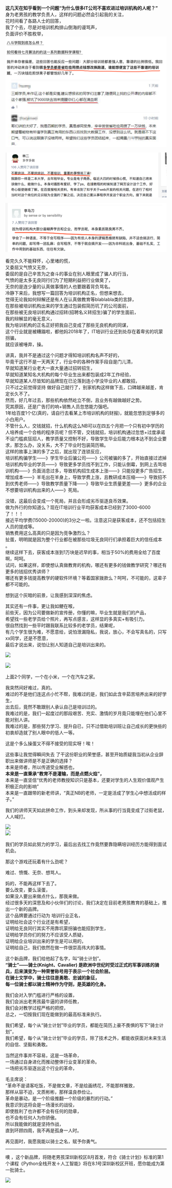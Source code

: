 **这几天在知乎看到一个问题“为什么很多IT公司不喜欢进过培训机构的人呢？”**  
身为老男孩的教学负责人，这样的问题必然会引起我的关注，  
花时间看了各路人士的回答，  
我了个去，尽是对培训机构排山倒海的谩骂声，  
负面评价不胜枚举，    
![](./static/05.png)  

![](./static/06.png)  

![](./static/07.png)  

看完久久不能释怀，心里堵的慌，  
又委屈又气愤又无奈，  
委屈的是自己辛苦为之奋斗的事业在别人眼里成了骗人的行当，  
气愤的是太多无良同行们为了短期利益把行业做臭了，  
无奈的是连少量的认真做事情的人也要跟着背负骂名。  
冷静下来后，我想写一篇回答为培训机构正名，但想来想去，  
觉得无论我如何辩解还是有人在认真做教育等blablabla类的言辞，  
在那些被培训机构出来的学生通过包装假简历坑了的公司面前，  
在那些被无良培训机构通过招转(招聘名义转招生)骗了的学生面前，  
我的辩解显的毫无意义，  
我为培训机构的正名正好把我自己变成了那些无良机构的同谋，  
这个行业就是被糟蹋啦，都他妈2018年了，IT培训行业还到处存在着卑劣的坑蒙拐骗，  
就应该被唾弃，操。  

讲真，我并不是通过这个问题才得知培训机构名声不好的，  
毕竟干这行不是一天两天了，行业中的各种作案手段自是门儿清，  
早就知道某行业老大一直大量通过招转招生，  
早就知道某知名大机构的每个毕业生出来都包装成2年工作经验，  
早就知道某人尽皆知的品牌现在已沦落到连小学没毕业的人都敢招，  
只不过之前觉得坚持 做好自己就行了，别家机构这样做下去，口碑越来越差，肯定长久不了。  
然而，好几年过去，那些机构依然屹立不倒，且业务有越做越好之势。  
究其原因，还是广告打的响+销售人员忽悠能力强吧。  
1年给百度1个亿(真的，请自行去看某上市培训机构的财报)，就能忽悠到足够多的小白用户。  
不管什么人，交钱就招，什么机构这么NB可以在四五个月把一个只有初中学历的人培养成一个合格的程序员呢？但不管，交钱就招，培训机构通过忽悠+过度承诺不设门槛疯狂招人，教学质量又控制不好，导致学生毕业后能力根本达不到企业要求，那怎么办，没关系，大不了毕业时包装简历嘛。   
这样的故事上演的多了之后，就出现了连锁反应，  
培训机构骗学生——》学生毕业后骗公司——》公司被骗的多了，开始直接过滤掉培训机构毕业的学员——》导致更多学员找不到工作，只能认倒霉，到网上去骂培训机构——》负面消息过多，导致机构招生成本上涨——》只能投更多广告招生，增加成本——》羊毛出在羊身上，导致学费上涨，且教研成本压缩——》导致招不到优秀老师——》导致教学质量下降——》导致毕业生质量更差——》更多的企业不想要培训机构出来的人——》死局。  

没错，这最后会变成一个死局，并且会形成劣币驱逐良币效果。  
做为外行的你知道么？现在IT培训行业平均获客成本已经到了3000-6000了！！！  
接近平均学费(15000-20000)的3分之一啦。注意这只是获客成本，还不包括招生人员的提成等。  
销售费用这么高真的只是因为竞争激烈么？  
扯蛋，明明就是因为整个行业都在被那些垃圾无良同行们承担着巨大的信任成本 。  
继续这样下去，获客成本涨到1万块是迟早的事，相当于50%的费用全给了百度啊，呵呵。  
试问，如果这样，即使想认真做教育的机构，哪还有更多的钱做教学研究？哪还有更多的钱招优秀讲师？  
哪还有更多钱提高教学的硬软件环境？等着国家拨款么？呵呵，不可能的，这辈子都不可能的。  

想到这个灰暗的前景，让我感到深深的焦虑。  

其实还有一件事，更让我如鲠在喉，  
前些天，因为公司要做新的宣传册，你懂的嘛，毕业生就是我们的产品，  
希望找一些老学员给个照片，再写点感言，这样显的多真实+有吸引力。  
很自然找到一些平时跟我联系比较多的老学员，结果呢，  
有几个学生很为难，不愿意给，说怕泄漏隐私，我说，放心，不会写真名的，只写xx同学，还是不愿意，  
最后才说出来，说怕让别人知道自己是培训出来的。  

![](https://hcdn1.luffycity.com/data/knight/08.png)  

![](https://hcdn1.luffycity.com/data/knight/09.png)  

上面2个同学，一个在小米，一个在汽车之家。  

我突然间好难过，真的。  
难过的不是他们连这点小忙不帮，我难过的是，我们如此含辛茹苦培养出来的好学生，  
出去后，竟然不敢跟别人承认自己是培训过的。  
我难过的是，我们一起度过的那段艰苦、充实、激情的岁月竟只能埋在他们心里不能对别人讲。  
我难过的是，那些努力学习、提升自已，只不过借助培训班让自己成长的更快些的初衷却造就了别人眼中的低人一等。  

这是个多么操蛋又不得不接受的现实呀！唉！  

这些事让我觉得瞬间失去 了干这份职业的荣誉感，甚至开始质疑我当初从企业辞职出来做讲师是不是正确的选择？  
本来是师者，所以传道受业解惑也，  
**本来是一直秉承“教育不是灌输，而是点燃火焰”，**  
本来是一直坚信“优秀的老师教授知识只是基本，还要对学生的人生观价值观产生积极正向的影响”  
本来是一直跟带的新老师讲，“真正NB的老师，一定是活成了学生心中想活成的样子。”  

我们的讲师天天如此拼命工作，到头来却发现，所从事的行当竟变成了过街老鼠，人人喊打。  

![](https://hcdn1.luffycity.com/data/knight/10.png)  
![](https://hcdn1.luffycity.com/data/knight/11.png)  

我们的学员如此努力的学习，最后出去找工作竟然要靠隐瞒培训经历方能得到面试机会。  

那这个游戏还玩着有什么劲呢？  

难过、愤慨、无奈、想骂人。   

妈的，不能再这样下去了。  
要么改变，要么滚蛋，  
如果没人要出来做点什么，那我来做。  
经过很多天的深思及和小伙伴们的讨论，我们决定在目前老男孩教育的基础上，推出一个新的品牌。  
这个品牌要通过行动为 培训行业正名，  
证明给社会这个行业还是有希望，  
证明给无良同行其实不用靠坑蒙拐骗也能招到学生，  
证明给学员你们的努力不应该受人质疑，  
证明给企业培训出来的学生是可以用的，  
证明给自己，我们依然在做一件很崇高伟大的事情。  

这个新品牌，我们给他起了名字，叫“骑士计划”。  
**“骑士”——骑士(Knight、Cavalier) 是欧洲中世纪时受过正式的军事训练的骑兵，后来演变为一种荣誉称号用于表示一个社会阶层。**  
**在骑士文学中，骑士往往是勇敢、忠诚的象征，**  
**每一位骑士都以骑士精神作为守则，是英雄的化身。**  

我们会对入学门槛进行严格的设置，  
我们会派出老男孩最牛逼的讲师任教，  
我们会对教学过程严格的把控，  
总之，一切按我们现在能做到的最高标准来执行。  

我们希望，每个从“骑士计划”毕业的学员，都能在简历上豪不畏惧的写下“骑士计划”，  
我们希望，每个从“骑士计划”毕业的学员，除了技术之外，都能收获面对未来生活的自信、坚毅和勇敢。  

当然这件事并不容易，这是一场革命，  
一场通过自身进化而推动整体行业变革的革命。  
一场把劣币驱逐出这个行业的革命，  

毛主席说：  
“革命不是请客吃饭，不是做文章，不是绘画绣花，不能那样雅致，  
那样从容不迫，文质彬彬，那样温良恭俭让。  
革命是暴动，是一个阶级推翻一个阶级的暴烈的行动。”  
我意识到这将会是一场漫长的战役，  
即使胜利了也许都不会有任何的勋章，  
也不会有任何人为你骄傲。  
所以我能做的就是坚持作战，  
直到环顾四周，我不再是孤身一人时。  

再见面时，我愿我能以骑士之名，赋予你勇气。  

----------------------
噢 ，这个新品牌，将随老男孩深圳新校区8月首发，符合《骑士计划》标准的第1个课程《Python全栈开发＋人工智能》将在8.1号深圳新校区开班，愿你能成为第一批骑士。  

![](https://hcdn1.luffycity.com/data/knight/12.png)
